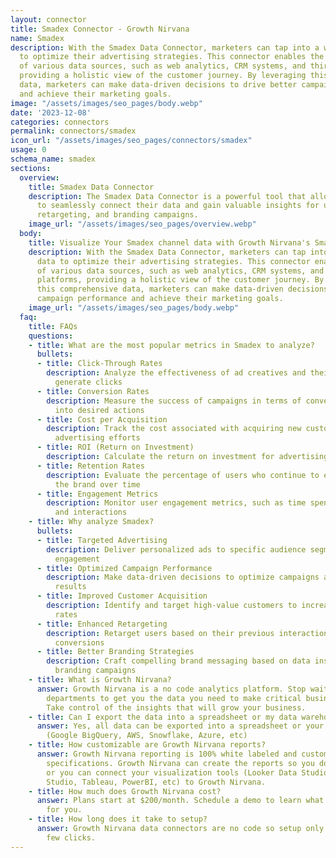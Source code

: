 ```yaml
---
layout: connector
title: Smadex Connector - Growth Nirvana
name: Smadex
description: With the Smadex Data Connector, marketers can tap into a wealth of data
  to optimize their advertising strategies. This connector enables the integration
  of various data sources, such as web analytics, CRM systems, and third-party platforms,
  providing a holistic view of the customer journey. By leveraging this comprehensive
  data, marketers can make data-driven decisions to drive better campaign performance
  and achieve their marketing goals.
image: "/assets/images/seo_pages/body.webp"
date: '2023-12-08'
categories: connectors
permalink: connectors/smadex
icon_url: "/assets/images/seo_pages/connectors/smadex"
usage: 0
schema_name: smadex
sections:
  overview:
    title: Smadex Data Connector
    description: The Smadex Data Connector is a powerful tool that allows marketers
      to seamlessly connect their data and gain valuable insights for user acquisition,
      retargeting, and branding campaigns.
    image_url: "/assets/images/seo_pages/overview.webp"
  body:
    title: Visualize Your Smadex channel data with Growth Nirvana's Smadex Connector
    description: With the Smadex Data Connector, marketers can tap into a wealth of
      data to optimize their advertising strategies. This connector enables the integration
      of various data sources, such as web analytics, CRM systems, and third-party
      platforms, providing a holistic view of the customer journey. By leveraging
      this comprehensive data, marketers can make data-driven decisions to drive better
      campaign performance and achieve their marketing goals.
    image_url: "/assets/images/seo_pages/body.webp"
  faq:
    title: FAQs
    questions:
    - title: What are the most popular metrics in Smadex to analyze?
      bullets:
      - title: Click-Through Rates
        description: Analyze the effectiveness of ad creatives and their ability to
          generate clicks
      - title: Conversion Rates
        description: Measure the success of campaigns in terms of converting users
          into desired actions
      - title: Cost per Acquisition
        description: Track the cost associated with acquiring new customers through
          advertising efforts
      - title: ROI (Return on Investment)
        description: Calculate the return on investment for advertising campaigns
      - title: Retention Rates
        description: Evaluate the percentage of users who continue to engage with
          the brand over time
      - title: Engagement Metrics
        description: Monitor user engagement metrics, such as time spent, page views,
          and interactions
    - title: Why analyze Smadex?
      bullets:
      - title: Targeted Advertising
        description: Deliver personalized ads to specific audience segments for higher
          engagement
      - title: Optimized Campaign Performance
        description: Make data-driven decisions to optimize campaigns and maximize
          results
      - title: Improved Customer Acquisition
        description: Identify and target high-value customers to increase acquisition
          rates
      - title: Enhanced Retargeting
        description: Retarget users based on their previous interactions to increase
          conversions
      - title: Better Branding Strategies
        description: Craft compelling brand messaging based on data insights for effective
          branding campaigns
    - title: What is Growth Nirvana?
      answer: Growth Nirvana is a no code analytics platform. Stop waiting for other
        departments to get you the data you need to make critical business decisions.
        Take control of the insights that will grow your business.
    - title: Can I export the data into a spreadsheet or my data warehouse?
      answer: Yes, all data can be exported into a spreadsheet or your data warehouse
        (Google BigQuery, AWS, Snowflake, Azure, etc)
    - title: How customizable are Growth Nirvana reports?
      answer: Growth Nirvana reporting is 100% white labeled and customized to your
        specifications. Growth Nirvana can create the reports so you don’t have to
        or you can connect your visualization tools (Looker Data Studio/Google Data
        Studio, Tableau, PowerBI, etc) to Growth Nirvana.
    - title: How much does Growth Nirvana cost?
      answer: Plans start at $200/month. Schedule a demo to learn what plan is best
        for you.
    - title: How long does it take to setup?
      answer: Growth Nirvana data connectors are no code so setup only requires a
        few clicks.
---
```

